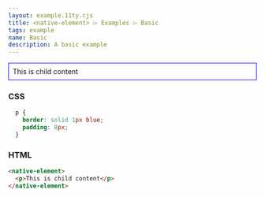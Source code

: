```yaml
---
layout: example.11ty.cjs
title: <native-element> ⌲ Examples ⌲ Basic
tags: example
name: Basic
description: A basic example
---
```


<style>
  native-element p {
    border: solid 1px blue;
    padding: 8px;
  }
</style>
<native-element>
  <p>This is child content</p>
</native-element>

<h3>CSS</h3>

```css
  p {
    border: solid 1px blue;
    padding: 8px;
  }
```

<h3>HTML</h3>

```html
<native-element>
  <p>This is child content</p>
</native-element>
```
